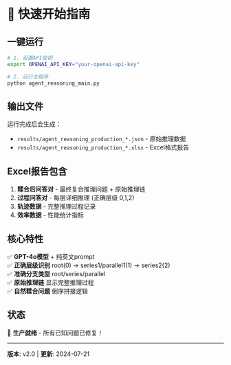 # 🚀 快速开始指南

## 一键运行

```bash
# 1. 设置API密钥
export OPENAI_API_KEY="your-openai-api-key"

# 2. 运行主程序
python agent_reasoning_main.py
```

## 输出文件

运行完成后会生成：
- `results/agent_reasoning_production_*.json` - 原始推理数据
- `results/agent_reasoning_production_*.xlsx` - Excel格式报告

## Excel报告包含

1. **糅合后问答对** - 最终复合推理问题 + 原始推理链
2. **过程问答对** - 每层详细推理 (正确层级 0,1,2)
3. **轨迹数据** - 完整推理过程记录
4. **效率数据** - 性能统计指标

## 核心特性

✅ **GPT-4o模型** + 纯英文prompt  
✅ **正确层级识别** root(0) → series1/parallel1(1) → series2(2)  
✅ **准确分支类型** root/series/parallel  
✅ **原始推理链** 显示完整推理过程  
✅ **自然糅合问题** 倒序拼接逻辑  

## 状态

🎉 **生产就绪** - 所有已知问题已修复！

---
**版本**: v2.0 | **更新**: 2024-07-21 
